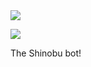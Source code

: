 <img src="https://cdn.discordapp.com/banners/1030495490963411045/a_a4de187bd4aa99c3315072813f278f87.gif?size=2048" draggable="false">

	 
<a href="https://discord.com/users/1030495490963411045"><img
src="https://lanyard-profile-readme.vercel.app/api/1030495490963411045?bg=00000000" />
</a>

The Shinobu bot!